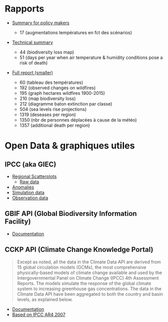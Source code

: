# Rapports

- [Summary for policy makers](https://report.ipcc.ch/ar6wg2/pdf/IPCC_AR6_WGII_SummaryForPolicymakers.pdf)
	- 17 (augmentations températures en fct des scénarios)
- [Technical summary](https://report.ipcc.ch/ar6wg2/pdf/IPCC_AR6_WGII_FinalDraft_TechnicalSummary.pdf)
	- 44 (biodiversity loss map)
	- 51 (days per year when air temperature & humidity conditions pose a risk of death)

- [Full report (smaller)](https://report.ipcc.ch/ar6wg2/pdf/IPCC_AR6_WGII_FinalDraft_FullReport_small.pdf)
	- 60 (tableau des températures)
	- 192 (observed changes on wildfires)
	- 195 (graph hectares wildfires 1900-2015)
	- 210 (map biodiversity loss)
	- 212 (diagramme baton extinction par classe)
	- 504 (sea levels rise projections)
	- 1319 (deseases per region)
	- 1350 (nbr de personnes déplacées à cause de la météo)
	- 1357 (additional death per region)

# Open Data & graphiques utiles

## IPCC (aka GIEC)

- [Regional Scatterplots](https://www.ipcc-data.org/syn/tar_scatter/index.html)
	- [Raw data](https://www.ipcc-data.org/data/scatter_plots/plotpoints3.txt)
- [Anomalies](https://www.ipcc-data.org/data/ar4_multimodel_globalmean_tas.txt)
- [Simulation data](https://www.ipcc-data.org/sim/index.html)
- [Observation data](https://www.ipcc-data.org/observ/index.html)

## GBIF API (Global Biodiversity Information Facility)

- [Documentation](https://www.gbif.org/fr/developer/summary)

## CCKP API (Climate Change Knowledge Portal)

> Except as noted, all the data in the Climate Data API are derived from 15 global circulation models (GCMs), the most comprehensive physically-based models of climate change available and used by the Intergovernmental Panel on Climate Change (IPCC) 4th Assessment Reports. The models simulate the response of the global climate system to increasing greenhouse gas concentrations. The data in the Climate Data API have been aggregated to both the country and basin levels, as explained below.

- [Documentation](https://datahelpdesk.worldbank.org/knowledgebase/articles/902061-climate-data-api)
- [Based on IPCC AR4 2007](https://www.ipcc.ch/report/ar4/syr/)